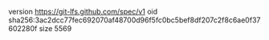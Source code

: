version https://git-lfs.github.com/spec/v1
oid sha256:3ac2dcc77fec692070af48700d96f5fc0bc5bef8df207c2f8c6ae0f37602280f
size 5569
